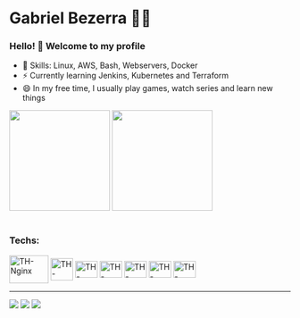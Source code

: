# Gabriel Bezerra :man_technologist:

### Hello! 👋 Welcome to my profile

 - 📌 Skills: Linux, AWS, Bash, Webservers, Docker 
 - ⚡ Currently learning Jenkins, Kubernetes and Terraform
 - 😄 In my free time, I usually play games, watch series and learn new things

<div>
  <img height="180em" src="https://github-readme-stats.vercel.app/api?username=gabbezerra&show_icons=true&theme=dark"/>
  <img height="180em" src="https://github-readme-stats.vercel.app/api/top-langs/?username=gabbezerra&layout=compact&langs_count=16&theme=dark" />
<div>

 <div style="display: inline_block"><br>
    <h3>Techs:</h3>
  <img align="center" alt="TH-Nginx" height="50" width="70" src="https://thiagoalexandria.com.br/assets/img/nginx-logo.png">
  <img align="center" alt="TH-Apache" height="40" width="40" src="https://thiagoalexandria.com.br/assets/img/apache-logo.png">
  <img align="center" alt="TH-Bash" height="30" width="40" src="https://thiagoalexandria.com.br/assets/img/bash-logo.png">
  <img align="center" alt="TH-Terraform" height="30" width="40" src="https://thiagoalexandria.com.br/assets/img/terraform-logo.png">
  <img align="center" alt="TH-Jenkins" height="30" width="40" src="https://thiagoalexandria.com.br/assets/img/jenkins-logo.png">
  <img align="center" alt="TH-Docker" height="30" width="40" src="https://thiagoalexandria.com.br/assets/img/docker-logo.png">
  <img align="center" alt="TH-Kubernetes" height="30" width="40" src="https://www.logo.wine/a/logo/Kubernetes/Kubernetes-Logo.wine.svg">
</div>

 ---

<div> 
  <a href="https://instagram.com/gabbezerra" target="_blank"><img src="https://img.shields.io/badge/-Instagram-%23E4405F?style=for-the-badge&logo=instagram&logoColor=white" target="_blank"></a>
  <a href = "mailto: gabrielbl258@gmail.com"><img src="https://img.shields.io/badge/-Gmail-%23333?style=for-the-badge&logo=gmail&logoColor=white" target="_blank"></a>
  <a href="https://www.linkedin.com/in/gabriel-bezerra-19744479" target="_blank"><img src="https://img.shields.io/badge/-LinkedIn-%230077B5?style=for-the-badge&logo=linkedin&logoColor=white" target="_blank"></a> 
</div>